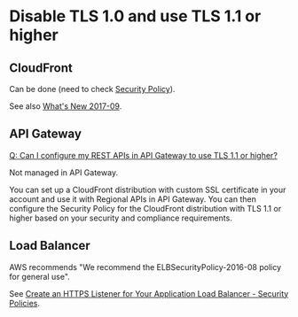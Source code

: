 # Disable TLS 1.0 and use TLS 1.1 or higher

## CloudFront

Can be done (need to check [Security Policy](
https://docs.aws.amazon.com/AmazonCloudFront/latest/DeveloperGuide/distribution-web-values-specify.html#DownloadDistValues-security-policy)).

See also [What's New 2017-09](
https://aws.amazon.com/about-aws/whats-new/2017/09/amazon-cloudfront-now-lets-you-select-a-security-policy-with-minimum-tls-v1_1-1_2-and-security-ciphers-for-viewer-connections/).

## API Gateway

[Q: Can I configure my REST APIs in API Gateway to use TLS 1.1 or higher?](
https://aws.amazon.com/api-gateway/faqs/)

Not managed in API Gateway.

You can set up a CloudFront distribution with custom SSL certificate in your account and use it with Regional APIs in API Gateway. You can then configure the Security Policy for the CloudFront distribution with TLS 1.1 or higher based on your security and compliance requirements.

## Load Balancer

AWS recommends "We recommend the ELBSecurityPolicy-2016-08 policy for general use".

See [Create an HTTPS Listener for Your Application Load Balancer - Security Policies](
https://docs.aws.amazon.com/elasticloadbalancing/latest/application/create-https-listener.html#describe-ssl-policies).